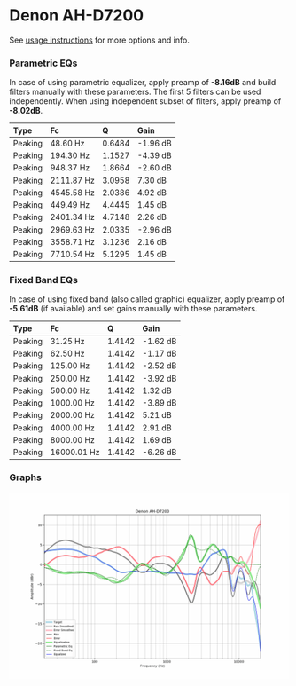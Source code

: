 # Denon AH-D7200
See [usage instructions](https://github.com/jaakkopasanen/AutoEq#usage) for more options and info.

### Parametric EQs
In case of using parametric equalizer, apply preamp of **-8.16dB** and build filters manually
with these parameters. The first 5 filters can be used independently.
When using independent subset of filters, apply preamp of **-8.02dB**.

| Type    | Fc         |      Q | Gain     |
|:--------|:-----------|:-------|:---------|
| Peaking | 48.60 Hz   | 0.6484 | -1.96 dB |
| Peaking | 194.30 Hz  | 1.1527 | -4.39 dB |
| Peaking | 948.37 Hz  | 1.8664 | -2.60 dB |
| Peaking | 2111.87 Hz | 3.0958 | 7.30 dB  |
| Peaking | 4545.58 Hz | 2.0386 | 4.92 dB  |
| Peaking | 449.49 Hz  | 4.4445 | 1.45 dB  |
| Peaking | 2401.34 Hz | 4.7148 | 2.26 dB  |
| Peaking | 2969.63 Hz | 2.0335 | -2.96 dB |
| Peaking | 3558.71 Hz | 3.1236 | 2.16 dB  |
| Peaking | 7710.54 Hz | 5.1295 | 1.45 dB  |

### Fixed Band EQs
In case of using fixed band (also called graphic) equalizer, apply preamp of **-5.61dB**
(if available) and set gains manually with these parameters.

| Type    | Fc          |      Q | Gain     |
|:--------|:------------|:-------|:---------|
| Peaking | 31.25 Hz    | 1.4142 | -1.62 dB |
| Peaking | 62.50 Hz    | 1.4142 | -1.17 dB |
| Peaking | 125.00 Hz   | 1.4142 | -2.52 dB |
| Peaking | 250.00 Hz   | 1.4142 | -3.92 dB |
| Peaking | 500.00 Hz   | 1.4142 | 1.32 dB  |
| Peaking | 1000.00 Hz  | 1.4142 | -3.89 dB |
| Peaking | 2000.00 Hz  | 1.4142 | 5.21 dB  |
| Peaking | 4000.00 Hz  | 1.4142 | 2.91 dB  |
| Peaking | 8000.00 Hz  | 1.4142 | 1.69 dB  |
| Peaking | 16000.01 Hz | 1.4142 | -6.26 dB |

### Graphs
![](./Denon%20AH-D7200.png)